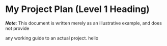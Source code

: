 # My Project Plan (Level 1 Heading)
***Note***: This document is written merely as an illustrative example, and does not provide
                                                     
any working guide to an actual project.
hello
